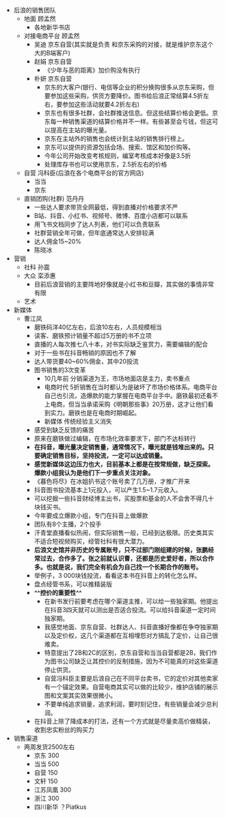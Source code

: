 - 后浪的销售团队
    - 地面 顾孟然
        - 各地新华书店
    - 对接电商平台 顾孟然
        - 吴迪  京东自营(其实就是负责 和京东采购的对接，就是维护京东这个大的B端客户)
        - 赵娟  京东自营
            - 《少年与恶的距离》加价购没有执行
        - 朴妍 京东自营
            - 京东的大客户(银行、电信等企业的积分换购很多从京东采购，但要参加这些采购，供货方要降价。图书给后浪正常结算4.5折左右，要参加这些活动就要4.2折左右)
            - 京东也有很多社群，会社群推送信息。但这些结算价格会更低。京东每一种销售渠道的结算价格并不一样。有些甚至会亏钱，但这可以提高在主站的曝光量。
            - 京东在主站外的销售也会统计到主站的销售排行榜上。
            - 京东可以提供的资源包括会场、搜索、馆区和加价购等。
            - 今年公司开始改变考核规则，编室考核成本好像是3.5折
            - 处理库存书也可以使用京东，2.5折左右的价格
    - 自营 冯科臣(后浪在各个电商平台的官方网店)
        - 当当
        - 京东
    - 直销团购(社群) 范丹丹
        - 一些达人要求带货全网最低，得到直播对价格要求不严
        - B站、抖音、小红书、视频号、微博、百度小店都可以联系
        - 用飞书文档同步了达人列表，他们可以负责联系
        - 社群营销全年可做，但年底通常达人安排较满
        - 达人佣金15~20%
        - 陈晓冰
- 营销
    - 社科 孙震
    - 大众 栾添惠
        - 目前后浪营销的主要阵地好像就是小红书和豆瓣，其实做的事情非常有限
    - 艺术
- 新媒体
    - 曹江凤
        - 磨铁码洋40亿左右，后浪10左右，人员规模相当
        - 读客、磨铁预计销量不超过5万册的书不立项
        - 直播的人每次推七八十本，对书实际缺乏鉴赏力，需要编辑的配合
        - 对于一些书在抖音畅销的原因也不了解
        - 达人带货要40~60%佣金，其中20投流
        - 图书销售的3次变革
            - 10几年前 分销渠道为王，市场地面店是主力，卖书重点
            - 电商时代 5折销售在当时都认为是破坏了市场价格体系。电商平台自己也引流，造爆款的能力掌握在电商平台手中。磨铁最初还看不上电商，但当当承诺采购《明朝那些事》20万册，这才让他们看到实力。磨铁也是在电商时期崛起。
            - 新媒体  传统经验主义消失
        - 感受到缺乏反馈的痛苦
        - 原来在磨铁做过编辑，在市场化效率要求下，部门不达标转行
        - **在抖音，曝光量决定销售量，通常情况下，曝光就是钱堆出来的。只要确定销售目标，坚持投流，一定可以达成销量。**
        - **感觉新媒体这边压力也大，目前基本上都是在按常规做，缺乏探索。爆款小组我认为是他们下一步重点关注对象。**
        - 《暮色将尽》在冰姐扒书这个账号卖了几万册，才推广开来
        - 抖音图书投流基本上1元投入，可以产生1.5~1.7元收入。
        - 可以挖掘一些抖音财经博主出书，买股票和基金的人不会舍不得几十块钱买书。
        - 今年要成立爆款小组，专门在抖音上做爆款
        - 团队有8个主播，2个投手
        - 汗青堂直播看似热闹，但实际销售一般，已经到达极限。历史类其实不适合短视频购买，经管社科有很大潜力。
        - **后浪文史馆并非历史的专属账号，只不过部门刚组建的时候，张鹏经常过去，合作多了。张之前就认识曹，还都是历史爱好者，所以合作多。也就是说，我们完全有机会为自己找一个长期合作的账号。**
        - 举例子，3 000块钱投流，看看这本书在抖音上的转化怎么样。
        - 盘点经管书系，可以推精装版
        - **^^控价的重要性^^**
            - 在新书发行前要考虑在哪个渠道主推，可以给一些独家期。他提出在抖音3四天就可以测出是否适合投流。可以给抖音渠道一定时间独家期。
            - 我感觉地面、京东自营、社群达人、抖音直播好像都在争夺独家期以及定价权，这几个渠道都在互相埋怨对方搞乱了定价，让自己很难卖。
            - 特意提出了2B和2C的区别，京东自营和当当自营都是2B，我们作为图书公司缺乏让其控价的反制措施，因为不可能真的对这些渠道停止供货。
            - 自营冯科臣主要是后浪自己在不同平台卖书，它的定价对其他卖家有一个锚定效果。自营电商其实可以做的比较少，维护店铺的展示图和文案其实效果很微小。
            - 不要单纯追求销量，追求利润，要时刻记住，有些销量会减少总利润。
        - 在抖音上除了降成本的打法，还有一个方式就是尽量卖高价做精装，收割忠实粉丝的购买力
- 销售渠道
    - 两周发货2500左右
        - 京东  300
        - 当当 500
        - 自营 150
        - 文轩 150
        - 江苏凤凰 300
        - 浙江 300 
        - 四川新华 ？Piatkus
